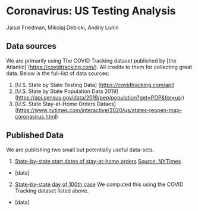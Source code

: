 # Coronavirus: US Testing Analysis
Jaisal Friedman, Mikolaj Debicki, Andriy Lunin

## Data sources
We are primarily using The COVID Tracking dataset published by [the Atlantic] (https://covidtracking.com/). All credits to them for collecting great data.
Below is the full-list of data sources: 
1. [U.S. State by State Testing Data] (https://covidtracking.com/api)
2. [U.S. State by State Population Data 2019] (https://api.census.gov/data/2019/pep/population?get=POP&for=us:)
3. [U.S. State Stay-at-Home Orders Dataes] (https://www.nytimes.com/interactive/2020/us/states-reopen-map-coronavirus.html)

## Published Data
We are publishing two small but potentially useful data-sets.
1. [State-by-state start dates of stay-at-home orders](data/state_lockdown_start_date.csv) [Source: NYTimes](https://www.nytimes.com/interactive/2020/us/states-reopen-map-coronavirus.html)
- [data]
2. [State-by-state day of 100th case](data/states_100th_case_date.csv) We computed this using the COVID Tracking dataset listed above.
- [data]
